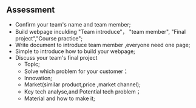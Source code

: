 ## Assessment

* Confirm your team's name and team member;
* Build webpage inculding "Team introduce"， "team member", "Final project","Course practice";
* Write document to introduce team member ,everyone need one page;
* Simple to introduce how to build your webpage;
* Discuss your team's final project 
  * Topic;
  * Solve which problem for your customer；
  * Innovation;
  * Market(similar product,price ,market channel);
  * Key tech analyse,and Potential tech problem；
  * Material and how to make it;